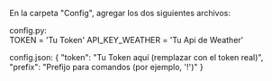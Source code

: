En la carpeta "Config", agregar los dos siguientes archivos:

config.py:  
TOKEN = 'Tu Token'
API_KEY_WEATHER = 'Tu Api de Weather'


config.json: 
{
    "token": "Tu Token aquí (remplazar con el token real)",
    "prefix": "Prefijo para comandos (por ejemplo, '!')"
  }
  
